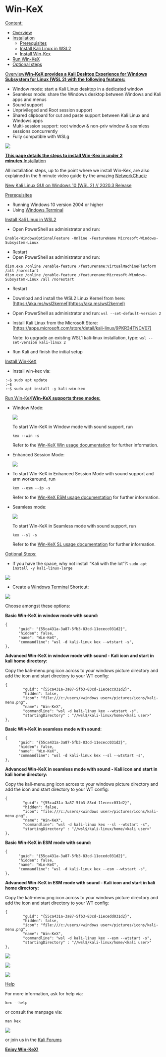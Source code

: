 # Win-KeX

[Content:](broken-reference)

* [Overview](broken-reference)
* [Installation](broken-reference)
  * [Prerequisites](broken-reference)
  * [Install Kali Linux in WSL2](broken-reference)
  * [Install Win-Kex](broken-reference)
* [Run Win-KeX](broken-reference)
* [Optional steps](broken-reference)

[Overview](broken-reference)[**Win-KeX provides a Kali Desktop Experience for Windows Subsystem for Linux (WSL 2) with the following features:**](broken-reference)

* Window mode: start a Kali Linux desktop in a dedicated window
* Seamless mode: share the Windows desktop between Windows and Kali apps and menus
* Sound support
* Unprivileged and Root session support
* Shared clipboard for cut and paste support between Kali Linux and Windows apps
* Multi-session support: root window & non-priv window & seamless sessions concurrently
* Fully compatible with WSLg

[![](<../../../.gitbook/assets/win kex sl.png>)](<../../../.gitbook/assets/win kex sl.png>)

[**This page details the steps to install Win-Kex in under 2 minutes.**](broken-reference)[Installation](broken-reference)

All installation steps, up to the point where we install Win-Kex, are also explained in the 5 minute video guide by the amazing [NetworkChuck](https://twitter.com/NetWorkChuck):

[New Kali Linux GUI on Windows 10 (WSL 2) // 2020.3 Release](https://www.youtube.com/watch?v=dgdOILL1184)

[Prerequisites](broken-reference)

* Running Windows 10 version 2004 or higher
* Using [Windows Terminal](https://www.microsoft.com/en-us/p/windows-terminal/9n0dx20hk701)

[Install Kali Linux in WSL2](broken-reference)

* Open PowerShell as administrator and run:

```
Enable-WindowsOptionalFeature -Online -FeatureName Microsoft-Windows-Subsystem-Linux
```

* Restart
* Open PowerShell as administrator and run:

```
dism.exe /online /enable-feature /featurename:VirtualMachinePlatform /all /norestart
dism.exe /online /enable-feature /featurename:Microsoft-Windows-Subsystem-Linux /all /norestart
```

* Restart
* Download and install the WSL2 Linux Kernel from here: [https://aka.ms/wsl2kernel](https://aka.ms/wsl2kernel)
* Open PowerShell as administrator and run: `wsl --set-default-version 2`
*   Install Kali Linux from the Microsoft Store: \[https://apps.microsoft.com/store/detail/kali-linux/9PKR34TNCV07]

    Note: to upgrade an existing WSL1 kali-linux installation, type: `wsl --set-version kali-linux 2`
* Run Kali and finish the initial setup

[Install Win-KeX](broken-reference)

* Install win-kex via:

```
:~$ sudo apt update
:~$
:~$ sudo apt install -y kali-win-kex
```

[Run Win-KeX](broken-reference)[**Win-KeX supports three modes:**](broken-reference)

*   Window Mode:

    [![](<../../../.gitbook/assets/win kex (1).png>)](<../../../.gitbook/assets/win kex (1).png>)

    To start Win-KeX in Window mode with sound support, run

    `kex --win -s`

    Refer to the [Win-KeX Win usage documentation](broken-reference) for further information.
*   Enhanced Session Mode:

    [![](<../../../.gitbook/assets/win kex 2.png>)](<../../../.gitbook/assets/win kex 2.png>)
*   To start Win-KeX in Enhanced Session Mode with sound support and arm workaround, run

    `kex --esm --ip -s`

    Refer to the [Win-KeX ESM usage documentation](broken-reference) for further information.
*   Seamless mode:

    [![](<../../../.gitbook/assets/win kex sl.png>)](<../../../.gitbook/assets/win kex sl.png>)

    To start Win-KeX in Seamless mode with sound support, run

    `kex --sl -s`

    Refer to the [Win-KeX SL usage documentation](broken-reference) for further information.

[Optional Steps:](broken-reference)

* If you have the space, why not install “Kali with the lot”?: `sudo apt install -y kali-linux-large`

[![](<../../../.gitbook/assets/win kex thelot.png>)](<../../../.gitbook/assets/win kex thelot.png>)

* Create a [Windows Terminal](https://www.microsoft.com/en-us/p/windows-terminal/9n0dx20hk701) Shortcut:

[![](<../../../.gitbook/assets/win kex wt1.png>)](<../../../.gitbook/assets/win kex wt1.png>)

Choose amongst these options:

**Basic Win-KeX in window mode with sound:**

```
{
      "guid": "{55ca431a-3a87-5fb3-83cd-11ececc031d2}",
      "hidden": false,
      "name": "Win-KeX",
      "commandline": "wsl -d kali-linux kex --wtstart -s",
},
```

**Advanced Win-KeX in window mode with sound - Kali icon and start in kali home directory:**

Copy the kali-menu.png icon across to your windows picture directory and add the icon and start directory to your WT config:

```
{
        "guid": "{55ca431a-3a87-5fb3-83cd-11ececc031d2}",
        "hidden": false,
        "icon": "file:///c:/users/<windows user>/pictures/icons/kali-menu.png",
        "name": "Win-KeX",
        "commandline": "wsl -d kali-linux kex --wtstart -s",
        "startingDirectory" : "//wsl$/kali-linux/home/<kali user>"
},
```

**Basic Win-KeX in seamless mode with sound:**

```
{
      "guid": "{55ca431a-3a87-5fb3-83cd-11ececc031d2}",
      "hidden": false,
      "name": "Win-KeX",
      "commandline": "wsl -d kali-linux kex --sl --wtstart -s",
},
```

**Advanced Win-KeX in seamless mode with sound - Kali icon and start in kali home directory:**

Copy the kali-menu.png icon across to your windows picture directory and add the icon and start directory to your WT config:

```
{
        "guid": "{55ca431a-3a87-5fb3-83cd-11ececc031d2}",
        "hidden": false,
        "icon": "file:///c:/users/<windows user>/pictures/icons/kali-menu.png",
        "name": "Win-KeX",
        "commandline": "wsl -d kali-linux kex --sl --wtstart -s",
        "startingDirectory" : "//wsl$/kali-linux/home/<kali user>"
},
```

**Basic Win-KeX in ESM mode with sound:**

```
{
      "guid": "{55ca431a-3a87-5fb3-83cd-11ecedc031d2}",
      "hidden": false,
      "name": "Win-KeX",
      "commandline": "wsl -d kali-linux kex --esm --wtstart -s",
},
```

**Advanced Win-KeX in ESM mode with sound - Kali icon and start in kali home directory:**

Copy the kali-menu.png icon across to your windows picture directory and add the icon and start directory to your WT config:

```
{
        "guid": "{55ca431a-3a87-5fb3-83cd-11ecedd031d2}",
        "hidden": false,
        "icon": "file:///c:/users/<windows user>/pictures/icons/kali-menu.png",
        "name": "Win-KeX",
        "commandline": "wsl -d kali-linux kex --esm --wtstart -s",
        "startingDirectory" : "//wsl$/kali-linux/home/<kali user>"
},
```

[![](<../../../.gitbook/assets/win kex wt1.png>)](<../../../.gitbook/assets/win kex wt1.png>)

[![](<../../../.gitbook/assets/win kex wt2.png>)](<../../../.gitbook/assets/win kex wt2.png>)

[![](<../../../.gitbook/assets/win kex full (1).png>)](<../../../.gitbook/assets/win kex full (1).png>)

[Help](broken-reference)

For more information, ask for help via:

`kex --help`

or consult the manpage via:

`man kex`

[![](../../../.gitbook/assets/manpage.png)](../../../.gitbook/assets/manpage.png)

or join us in the [Kali Forums](https://forums.kali.org/)

[**Enjoy Win-KeX!**](broken-reference)
